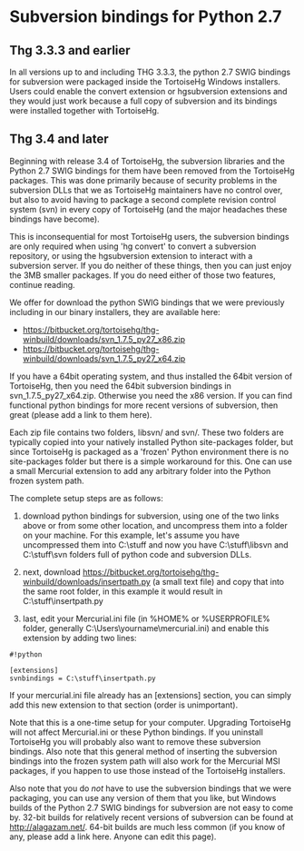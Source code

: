 # Subversion bindings for Python 2.7

## Thg 3.3.3 and earlier

In all versions up to and including THG 3.3.3, the python 2.7 SWIG bindings for subversion were packaged inside the TortoiseHg Windows installers.  Users could enable the convert extension or hgsubversion extensions and they would just work because a full copy of subversion and its bindings were installed together with TortoiseHg.

## Thg 3.4 and later

Beginning with release 3.4 of TortoiseHg, the subversion libraries and the Python 2.7 SWIG bindings for them have been removed from the TortoiseHg packages.  This was done primarily because of security problems in the subversion DLLs that we as TortoiseHg maintainers have no control over, but also to avoid having to package a second complete revision control system (svn) in every copy of TortoiseHg (and the major headaches these bindings have become).

This is inconsequential for most TortoiseHg users, the subversion bindings are only required when using 'hg convert' to convert a subversion repository, or using the hgsubversion extension to interact with a subversion server. If you do neither of these things, then you can just enjoy the 3MB smaller packages. If you do need either of those two features, continue reading.

We offer for download the python SWIG bindings that we were previously including in our binary installers, they are available here:

* https://bitbucket.org/tortoisehg/thg-winbuild/downloads/svn_1.7.5_py27_x86.zip
* https://bitbucket.org/tortoisehg/thg-winbuild/downloads/svn_1.7.5_py27_x64.zip

If you have a 64bit operating system, and thus installed the 64bit version of TortoiseHg, then you need the 64bit subversion bindings in svn_1.7.5_py27_x64.zip. Otherwise you need the x86 version.  If you can find functional python bindings for more recent versions of subversion, then great (please add a link to them here).

Each zip file contains two folders, libsvn/ and svn/. These two folders are typically copied into your natively installed Python site-packages folder, but since TortoiseHg is packaged as a 'frozen' Python environment there is no site-packages folder but there is a simple workaround for this. One can use a small Mercurial extension to add any arbitrary folder into the Python frozen system path.

The complete setup steps are as follows:

1. download python bindings for subversion, using one of the two links above or from some other location, and  uncompress them into a folder on your machine. For this example, let's assume you have uncompressed them into C:\stuff and now you have C:\stuff\libsvn and C:\stuff\svn folders full of python code and subversion DLLs.

2. next, download https://bitbucket.org/tortoisehg/thg-winbuild/downloads/insertpath.py (a small text file) and copy that into the same root folder, in this example it would result in C:\stuff\insertpath.py

3. last, edit your Mercurial.ini file (in %HOME% or %USERPROFILE% folder, generally C:\Users\yourname\mercurial.ini) and enable this extension by adding two lines:


```
#!python

[extensions]
svnbindings = C:\stuff\insertpath.py

```

If your mercurial.ini file already has an [extensions] section, you can simply add this new extension to that section (order is unimportant).

Note that this is a one-time setup for your computer. Upgrading TortoiseHg will not affect Mercurial.ini or these Python bindings. If you uninstall TortoiseHg you will probably also want to remove these subversion bindings. Also note that this general method of inserting the subversion bindings into the frozen system path will also work for the Mercurial MSI packages, if you happen to use those instead of the TortoiseHg installers.

Also note that you do *not* have to use the subversion bindings that we were packaging, you can use any version of them that you like, but Windows builds of the Python 2.7 SWIG bindings for subversion are not easy to come by. 32-bit builds for relatively recent versions of subversion can be found at http://alagazam.net/.  64-bit builds are much less common (if you know of any, please add a link here. Anyone can edit this page).
